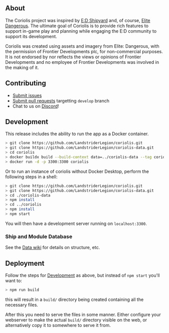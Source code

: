## About

The Coriolis project was inspired by [E:D Shipyard](http://www.edshipyard.com/) and, of course, [Elite Dangerous](http://www.elitedangerous.com). The ultimate goal of Coriolis is to provide rich features to support in-game play and planning while engaging the E:D community to support its development.

Coriolis was created using assets and imagery from Elite: Dangerous, with the permission of Frontier Developments plc, for non-commercial purposes. It is not endorsed by nor reflects the views or opinions of Frontier Developments and no employee of Frontier Developments was involved in the making of it.

## Contributing

- [Submit issues](https://github.com/LandstriderLegion/coriolis/issues)
- [Submit pull requests](https://github.com/LandstriderLegion/coriolis/pulls) targetting `develop` branch
- Chat to us on [Discord](https://landstriderlegion.space/l/discord)!

## Development

This release includes the ability to run the app as a Docker container.
```sh
> git clone https://github.com/LandstriderLegion/coriolis.git
> git clone https://github.com/LandstriderLegion/coriolis-data.git
> cd coriolis
> docker buildx build --build-context data=../coriolis-data --tag coriolis .
> docker run -d -p 3300:3300 coriolis
```

Or to run an instance of coriolis without Docker Desktop, perform the following steps in a shell:
```sh
> git clone https://github.com/LandstriderLegion/coriolis.git
> git clone https://github.com/LandstriderLegion/coriolis-data.git
> cd ./coriolis-data
> npm install
> cd ../coriolis
> npm install
> npm start
```

You will then have a development server running on `localhost:3300`.

### Ship and Module Database

See the [Data wiki](https://github.com/LandstriderLegion/coriolis-data/wiki) for details on structure, etc.

## Deployment

Follow the steps for [Development](#development) as above, but instead
of `npm start` you'll want to:

```sh
> npm run build
```

this will result in a `build/` directory being created containing all the necessary files.

After this you need to serve the files in some manner.
Either configure your webserver to make the actual `build/` directory
visible on the web, or alternatively copy it to somewhere to serve it
from.
